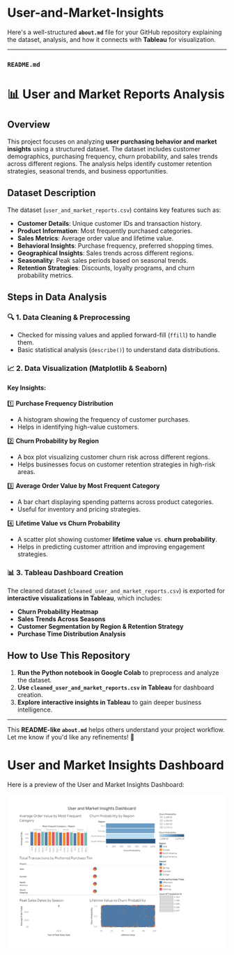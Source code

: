 # User-and-Market-Insights
Here's a well-structured **`about.md`** file for your GitHub repository explaining the dataset, analysis, and how it connects with **Tableau** for visualization.

---

### **`README.md`**  

# 📊 User and Market Reports Analysis  

## **Overview**  
This project focuses on analyzing **user purchasing behavior and market insights** using a structured dataset. The dataset includes customer demographics, purchasing frequency, churn probability, and sales trends across different regions. The analysis helps identify customer retention strategies, seasonal trends, and business opportunities.  

## **Dataset Description**  
The dataset (`user_and_market_reports.csv`) contains key features such as:  
- **Customer Details**: Unique customer IDs and transaction history.  
- **Product Information**: Most frequently purchased categories.  
- **Sales Metrics**: Average order value and lifetime value.  
- **Behavioral Insights**: Purchase frequency, preferred shopping times.  
- **Geographical Insights**: Sales trends across different regions.  
- **Seasonality**: Peak sales periods based on seasonal trends.  
- **Retention Strategies**: Discounts, loyalty programs, and churn probability metrics.  

## **Steps in Data Analysis**  
### 🔍 **1. Data Cleaning & Preprocessing**  
- Checked for missing values and applied forward-fill (`ffill`) to handle them.  
- Basic statistical analysis (`describe()`) to understand data distributions.  

### 📈 **2. Data Visualization (Matplotlib & Seaborn)**  
#### Key Insights:  
1️⃣ **Purchase Frequency Distribution**  
   - A histogram showing the frequency of customer purchases.  
   - Helps in identifying high-value customers.  

2️⃣ **Churn Probability by Region**  
   - A box plot visualizing customer churn risk across different regions.  
   - Helps businesses focus on customer retention strategies in high-risk areas.  

3️⃣ **Average Order Value by Most Frequent Category**  
   - A bar chart displaying spending patterns across product categories.  
   - Useful for inventory and pricing strategies.  

4️⃣ **Lifetime Value vs Churn Probability**  
   - A scatter plot showing customer **lifetime value** vs. **churn probability**.  
   - Helps in predicting customer attrition and improving engagement strategies.  

### 📊 **3. Tableau Dashboard Creation**  
The cleaned dataset (`cleaned_user_and_market_reports.csv`) is exported for **interactive visualizations in Tableau**, which includes:  
- **Churn Probability Heatmap**  
- **Sales Trends Across Seasons**  
- **Customer Segmentation by Region & Retention Strategy**  
- **Purchase Time Distribution Analysis**  

## **How to Use This Repository**  
1. **Run the Python notebook in Google Colab** to preprocess and analyze the dataset.  
2. **Use `cleaned_user_and_market_reports.csv` in Tableau** for dashboard creation.  
3. **Explore interactive insights in Tableau** to gain deeper business intelligence.  

---

This **README-like `about.md`** helps others understand your project workflow. Let me know if you'd like any refinements! 🚀

# User and Market Insights Dashboard

Here is a preview of the User and Market Insights Dashboard:

![User and Market Insights Dashboard](User%20and%20Market%20Insights%20Dashboard.png)

